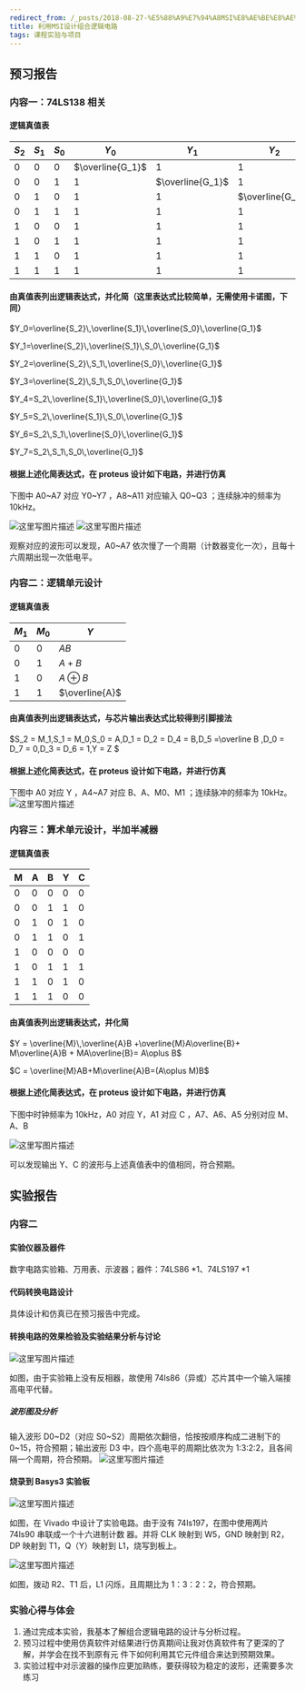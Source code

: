 ```yaml
---
redirect_from: /_posts/2018-08-27-%E5%88%A9%E7%94%A8MSI%E8%AE%BE%E8%AE%A1%E7%BB%84%E5%90%88%E9%80%BB%E8%BE%91%E7%94%B5%E8%B7%AF/
title: 利用MSI设计组合逻辑电路
tags: 课程实验与项目
---
```


## 预习报告

### 内容一：74LS138 相关

#### 逻辑真值表

| $S_2$ | $S_1$ | $S_0$ | $Y_0$            | $Y_1$            | $Y_2$            | $Y_3$            | $Y_4$            | $Y_5$            | $Y_6$            | $Y_7$            |
| ----- | ----- | ----- | ---------------- | ---------------- | ---------------- | ---------------- | ---------------- | ---------------- | ---------------- | ---------------- |
| 0     | 0     | 0     | $\overline{G_1}$ | 1                | 1                | 1                | 1                | 1                | 1                | 1                |
| 0     | 0     | 1     | 1                | $\overline{G_1}$ | 1                | 1                | 1                | 1                | 1                | 1                |
| 0     | 1     | 0     | 1                | 1                | $\overline{G_1}$ | 1                | 1                | 1                | 1                | 1                |
| 0     | 1     | 1     | 1                | 1                | 1                | $\overline{G_1}$ | 1                | 1                | 1                | 1                |
| 1     | 0     | 0     | 1                | 1                | 1                | 1                | $\overline{G_1}$ | 1                | 1                | 1                |
| 1     | 0     | 1     | 1                | 1                | 1                | 1                | 1                | $\overline{G_1}$ | 1                | 1                |
| 1     | 1     | 0     | 1                | 1                | 1                | 1                | 1                | 1                | $\overline{G_1}$ | 1                |
| 1     | 1     | 1     | 1                | 1                | 1                | 1                | 1                | 1                | 1                | $\overline{G_1}$ |

#### 由真值表列出逻辑表达式，并化简（这里表达式比较简单，无需使用卡诺图，下同）

$Y_0=\overline{S_2}\,\overline{S_1}\,\overline{S_0}\,\overline{G_1}$

$Y_1=\overline{S_2}\,\overline{S_1}\,S_0\,\overline{G_1}$

$Y_2=\overline{S_2}\,S_1\,\overline{S_0}\,\overline{G_1}$

$Y_3=\overline{S_2}\,S_1\,S_0\,\overline{G_1}$

$Y_4=S_2\,\overline{S_1}\,\overline{S_0}\,\overline{G_1}$

$Y_5=S_2\,\overline{S_1}\,S_0\,\overline{G_1}$

$Y_6=S_2\,S_1\,\overline{S_0}\,\overline{G_1}$

$Y_7=S_2\,S_1\,S_0\,\overline{G_1}$

#### 根据上述化简表达式，在 proteus 设计如下电路，并进行仿真

下图中 A0~A7 对应 Y0~Y7 ，A8~A11 对应输入 Q0~Q3 ；连续脉冲的频率为 10kHz。

![这里写图片描述](https://img-blog.csdn.net/20180828230959825)
![这里写图片描述](https://img-blog.csdn.net/20180828231102955)

观察对应的波形可以发现，A0~A7 依次慢了一个周期（计数器变化一次），且每十六周期出现一次低电平。

### 内容二：逻辑单元设计

#### 逻辑真值表

| $M_1$ | $M_0$ | $Y$            |
| ----- | ----- | -------------- |
| 0     | 0     | $AB$           |
| 0     | 1     | $A+B$          |
| 1     | 0     | $A\oplus B$    |
| 1     | 1     | $\overline{A}$ |

#### 由真值表列出逻辑表达式，与芯片输出表达式比较得到引脚接法

$S_2 = M_1,S_1 = M_0,S_0 = A,D_1 = D_2 = D_4 = B,D_5 =\overline B ,D_0 = D_7 = 0,D_3 = D_6 = 1,Y = Z $

#### 根据上述化简表达式，在 proteus 设计如下电路，并进行仿真

下图中 A0 对应 Y ，A4~A7 对应 B、A、M0、M1 ；连续脉冲的频率为 10kHz。
![这里写图片描述](https://img-blog.csdn.net/20180828231620442)

### 内容三：算术单元设计，半加半减器

#### 逻辑真值表

| M   | A   | B   | Y   | C   |
| --- | --- | --- | --- | --- |
| 0   | 0   | 0   | 0   | 0   |
| 0   | 0   | 1   | 1   | 0   |
| 0   | 1   | 0   | 1   | 0   |
| 0   | 1   | 1   | 0   | 1   |
| 1   | 0   | 0   | 0   | 0   |
| 1   | 0   | 1   | 1   | 1   |
| 1   | 1   | 0   | 1   | 0   |
| 1   | 1   | 1   | 0   | 0   |

#### 由真值表列出逻辑表达式，并化简

$Y = \overline{M}\,\overline{A}B +\overline{M}A\overline{B}+ M\overline{A}B + MA\overline{B}= A\oplus B$

$C = \overline{M}AB+M\overline{A}B=(A\oplus M)B$

#### 根据上述化简表达式，在 proteus 设计如下电路，并进行仿真

下图中时钟频率为 10kHz，A0 对应 Y，A1 对应 C ，A7、A6、A5 分别对应 M、A、B

![这里写图片描述](https://img-blog.csdn.net/20180828231946894)

可以发现输出 Y、C 的波形与上述真值表中的值相同，符合预期。

## 实验报告

### 内容二

#### 实验仪器及器件

数字电路实验箱、万用表、示波器；器件：74LS86 *1、74LS197 *1

#### 代码转换电路设计

具体设计和仿真已在预习报告中完成。

#### 转换电路的效果检验及实验结果分析与讨论

![这里写图片描述](https://img-blog.csdn.net/2018082823261141)

如图，由于实验箱上没有反相器，故使用 74ls86（异或）芯片其中一个输入端接高电平代替。

##### 波形图及分析

输入波形 D0~D2（对应 S0~S2）周期依次翻倍，恰按按顺序构成二进制下的 0~15，符合预期；输出波形 D3 中，四个高电平的周期比依次为 1:3:2:2，且各间隔一个周期，符合预期。
![这里写图片描述](https://img-blog.csdn.net/20180828232814720)

#### 烧录到 Basys3 实验板

![这里写图片描述](https://img-blog.csdn.net/20180828232955991)

如图，在 Vivado 中设计了实验电路。由于没有 74ls197，在图中使用两片 74ls90 串联成一个十六进制计数 器。并将 CLK 映射到 W5，GND 映射到 R2，DP 映射到 T1，Q（Y）映射到 L1，烧写到板上。

![这里写图片描述](https://img-blog.csdn.net/20180828233205288)

如图，拨动 R2、T1 后，L1 闪烁，且周期比为 1：3：2：2，符合预期。

### 实验心得与体会

1. 通过完成本实验，我基本了解组合逻辑电路的设计与分析过程。
2. 预习过程中使用仿真软件对结果进行仿真期间让我对仿真软件有了更深的了解，并学会在找不到原有元 件下如何利用其它元件组合来达到预期效果。
3. 实验过程中对示波器的操作应更加熟练，要获得较为稳定的波形，还需要多次练习
